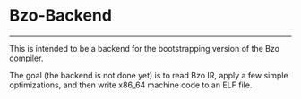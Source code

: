 # Bzo-Backend

---

This is intended to be a backend for the bootstrapping version of the Bzo compiler.

The goal (the backend is not done yet) is to read Bzo IR, apply a few simple optimizations, and then write x86_64 machine code to an ELF file.


